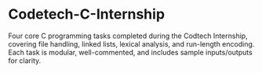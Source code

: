 # Codetech-C-Internship
Four core C programming tasks completed during the Codtech Internship, covering file handling, linked lists, lexical analysis, and run-length encoding. Each task is modular, well-commented, and includes sample inputs/outputs for clarity.
